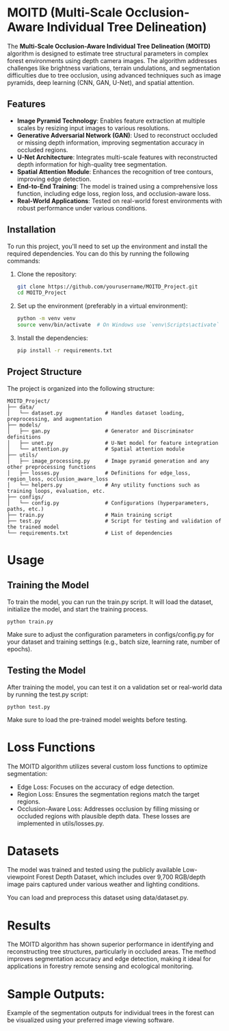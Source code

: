 # MOITD (Multi-Scale Occlusion-Aware Individual Tree Delineation)

The **Multi-Scale Occlusion-Aware Individual Tree Delineation (MOITD)** algorithm is designed to estimate tree structural parameters in complex forest environments using depth camera images. The algorithm addresses challenges like brightness variations, terrain undulations, and segmentation difficulties due to tree occlusion, using advanced techniques such as image pyramids, deep learning (CNN, GAN, U-Net), and spatial attention.

## Features

- **Image Pyramid Technology**: Enables feature extraction at multiple scales by resizing input images to various resolutions.
- **Generative Adversarial Network (GAN)**: Used to reconstruct occluded or missing depth information, improving segmentation accuracy in occluded regions.
- **U-Net Architecture**: Integrates multi-scale features with reconstructed depth information for high-quality tree segmentation.
- **Spatial Attention Module**: Enhances the recognition of tree contours, improving edge detection.
- **End-to-End Training**: The model is trained using a comprehensive loss function, including edge loss, region loss, and occlusion-aware loss.
- **Real-World Applications**: Tested on real-world forest environments with robust performance under various conditions.

## Installation

To run this project, you'll need to set up the environment and install the required dependencies. You can do this by running the following commands:

1. Clone the repository:

   ```bash
   git clone https://github.com/yourusername/MOITD_Project.git
   cd MOITD_Project

2. Set up the environment (preferably in a virtual environment):

    ```bash
    python -m venv venv
    source venv/bin/activate  # On Windows use `venv\Scripts\activate`
3. Install the dependencies:

    ```bash
    pip install -r requirements.txt

## Project Structure
The project is organized into the following structure:

    MOITD_Project/
    ├── data/
    │   └── dataset.py              # Handles dataset loading, preprocessing, and augmentation
    ├── models/
    │   ├── gan.py                  # Generator and Discriminator definitions
    │   ├── unet.py                 # U-Net model for feature integration
    │   └── attention.py            # Spatial attention module
    ├── utils/
    │   ├── image_processing.py     # Image pyramid generation and any other preprocessing functions
    │   ├── losses.py               # Definitions for edge_loss, region_loss, occlusion_aware_loss
    │   └── helpers.py              # Any utility functions such as training loops, evaluation, etc.
    ├── configs/
    │   └── config.py               # Configurations (hyperparameters, paths, etc.)
    ├── train.py                    # Main training script
    ├── test.py                     # Script for testing and validation of the trained model
    └── requirements.txt            # List of dependencies
# Usage
## Training the Model
To train the model, you can run the train.py script. It will load the dataset, initialize the model, and start the training process.

    python train.py
Make sure to adjust the configuration parameters in configs/config.py for your dataset and training settings (e.g., batch size, learning rate, number of epochs).

## Testing the Model
After training the model, you can test it on a validation set or real-world data by running the test.py script:

    python test.py
Make sure to load the pre-trained model weights before testing.

# Loss Functions
The MOITD algorithm utilizes several custom loss functions to optimize segmentation:

- Edge Loss: Focuses on the accuracy of edge detection.
- Region Loss: Ensures the segmentation regions match the target regions.
- Occlusion-Aware Loss: Addresses occlusion by filling missing or occluded regions with plausible depth data.
These losses are implemented in utils/losses.py.

# Datasets
The model was trained and tested using the publicly available Low-viewpoint Forest Depth Dataset, which includes over 9,700 RGB/depth image pairs captured under various weather and lighting conditions.

You can load and preprocess this dataset using data/dataset.py.

# Results
The MOITD algorithm has shown superior performance in identifying and reconstructing tree structures, particularly in occluded areas. The method improves segmentation accuracy and edge detection, making it ideal for applications in forestry remote sensing and ecological monitoring.

# Sample Outputs:
Example of the segmentation outputs for individual trees in the forest can be visualized using your preferred image viewing software.


